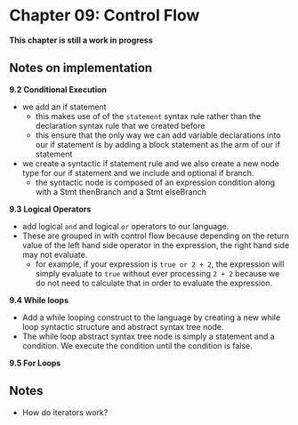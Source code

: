 # Chapter 09: Control Flow
__This chapter is still a work in progress__

## Notes on implementation
**9.2 Conditional Execution**
- we add an if statement
    - this makes use of of the `statement` syntax rule rather than the declaration syntax rule that we created before
    - this ensure that the only way we can add variable declarations into our if statement is by adding a block statement as the
    arm of our if statement
- we create a syntactic if statement rule and we also create a new node type for our if statement and we include and optional if branch.
    - the syntactic node is composed of an expression condition along with a Stmt thenBranch and a Stmt elseBranch

**9.3 Logical Operators**
- add logical `and` and logical `or` operators to our language.
- These are grouped in with control flow because depending on the return value of the left hand side operator in the expression, the right hand side
may not evaluate.
  - for example, if your expression is `true or 2 + 2`, the expression will simply evaluate to `true` without ever processing `2 + 2` because we do not need
  to calculate that in order to evaluate the expression.

**9.4 While loops**
- Add a while looping construct to the language by creating a new while loop syntactic structure and abstract syntax tree node.
- The while loop abstract syntax tree node is simply a statement and a condition. We execute the condition until the condition is false.


**9.5 For Loops**

## Notes
- How do iterators work?